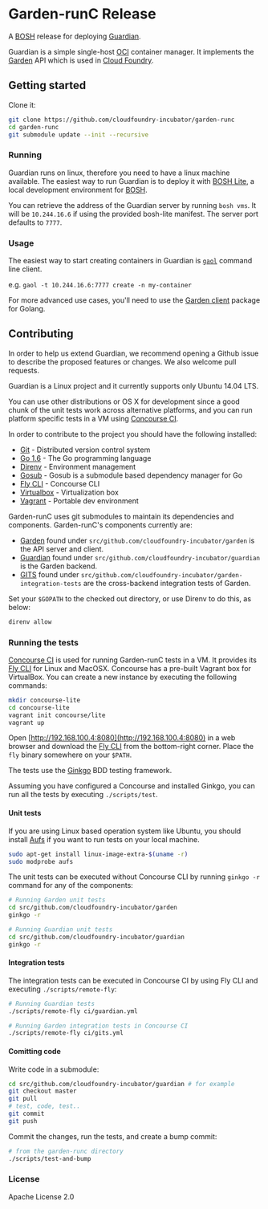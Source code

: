 # Garden-runC Release

A [BOSH](http://docs.cloudfoundry.org/bosh/) release for deploying
[Guardian](https://github.com/cloudfoundry-incubator/guardian).

Guardian is a simple single-host [OCI](https://opencontainers.org/) container
manager. It implements the [Garden](https://github.com/cloudfoundry-incubator/garden/)
API which is used in [Cloud Foundry](https://www.cloudfoundry.org/).

## Getting started

Clone it:

```bash
git clone https://github.com/cloudfoundry-incubator/garden-runc
cd garden-runc
git submodule update --init --recursive
```

### Running

Guardian runs on linux, therefore you need to have a linux machine available.
The easiest way to run Guardian is to deploy it with [BOSH
Lite](https://github.com/cloudfoundry/bosh-lite), a local development
environment for [BOSH](https://bosh.io).

You can retrieve the address of the Guardian server by running `bosh vms`.  It
will be `10.244.16.6` if using the provided bosh-lite manifest. The server port
defaults to `7777`.

### Usage

The easiest way to start creating containers in Guardian is
[`gaol`](https://github.com/contraband/gaol) command line client.

e.g. `gaol -t 10.244.16.6:7777 create -n my-container`

For more advanced use cases, you'll need to use the [Garden
client](https://godoc.org/github.com/cloudfoundry-incubator/garden#Client)
package for Golang.

## Contributing

In order to help us extend Guardian, we recommend opening a Github issue
to describe the proposed features or changes. We also welcome pull requests.

Guardian is a Linux project and it currently supports only Ubuntu 14.04 LTS.

You can use other distributions or OS X for development since a good chunk of
the unit tests work across alternative platforms, and you can run platform
specific tests in a VM using [Concourse CI](https://concourse.ci/).

In order to contribute to the project you should have the following installed:

- [Git](https://git-scm.com/) - Distributed version control system
- [Go 1.6](https://golang.org/doc/install#install) - The Go programming
   language
- [Direnv](https://github.com/direnv/direnv) - Environment management
- [Gosub](https://github.com/vito/gosub) - Gosub is a submodule based dependency manager for Go
- [Fly CLI](https://github.com/concourse/fly) - Concourse CLI
- [Virtualbox](https://www.virtualbox.org/) - Virtualization box
- [Vagrant](https://www.vagrantup.com/) - Portable dev environment

Garden-runC uses git submodules to maintain its dependencies and components.
Garden-runC's components currently are:

* [Garden](https://github.com/cloudfoundry-incubator/garden) found under
   `src/github.com/cloudfoundry-incubator/garden` is the API server and client.
* [Guardian](https://github.com/cloudfoundry-incubator/guardian) found under
   `src/github.com/cloudfoundry-incubator/guardian` is the Garden backend.
* [GITS](https://github.com/cloudfoundry-incubator/garden-integration-tests)
   found under `src/github.com/cloudfoundry-incubator/garden-integration-tests`
   are the cross-backend integration tests of Garden.

Set your `$GOPATH` to the checked out directory, or use Direnv to do this, as
below:

```bash
direnv allow
```

### Running the tests

[Concourse CI](https://concourse.ci/) is used for running Garden-runC tests
in a VM. It provides its [Fly CLI](https://github.com/concourse/fly) for
Linux and MacOSX. Concourse has a pre-built Vagrant box for VirtualBox. You
can create a new instance by executing the following commands:

```bash
mkdir concourse-lite
cd concourse-lite
vagrant init concourse/lite
vagrant up
```

Open [http://192.168.100.4:8080](http://192.168.100.4:8080) in a web browser
and download the [Fly CLI](http://concourse.ci/fly-cli.html) from the
bottom-right corner. Place the `fly` binary somewhere on your `$PATH`.

The tests use the [Ginkgo](https://onsi.github.io/ginkgo/) BDD testing
framework.

Assuming you have configured a Concourse and installed Ginkgo, you can run all
the tests by executing `./scripts/test`.

#### Unit tests

If you are using Linux based operation system like Ubuntu, you should install
[Aufs](http://aufs.sourceforge.net/) if you want to run tests on your local
machine.

```bash
sudo apt-get install linux-image-extra-$(uname -r)
sudo modprobe aufs
```

The unit tests can be executed without Concourse CLI by running `ginkgo -r`
command for any of the components:

```bash
# Running Garden unit tests
cd src/github.com/cloudfoundry-incubator/garden
ginkgo -r

# Running Guardian unit tests
cd src/github.com/cloudfoundry-incubator/guardian
ginkgo -r
```

#### Integration tests

The integration tests can be executed in Concourse CI by using Fly CLI and
executing `./scripts/remote-fly`:

```bash
# Running Guardian tests
./scripts/remote-fly ci/guardian.yml

# Running Garden integration tests in Concourse CI
./scripts/remote-fly ci/gits.yml
```

#### Comitting code

Write code in a submodule:

```bash
cd src/github.com/cloudfoundry-incubator/guardian # for example
git checkout master
git pull
# test, code, test..
git commit
git push
```

Commit the changes, run the tests, and create a bump commit:

```bash
# from the garden-runc directory
./scripts/test-and-bump
```

### License

Apache License 2.0
